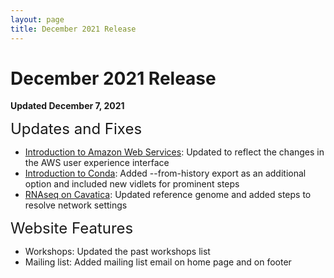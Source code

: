 ```yaml
---
layout: page
title: December 2021 Release
---
```


December 2021 Release
=================

**Updated December 7, 2021**

<span style="font-size:24px;">Updates and Fixes

- [Introduction to Amazon Web Services](../Cloud-Platforms/Introduction_to_Amazon_Web_Services/index.md): Updated to reflect the changes in the AWS user experience interface
- [Introduction to Conda](../General-Tools/Introduction-to-Conda/index.md): Added --from-history export as an additional option and included new vidlets for prominent steps
- [RNAseq on Cavatica](../Bioinformatic-Analyses/RNAseq-on-Cavatica/rna_seq_1.md): Updated reference genome and added steps to resolve network settings

<span style="font-size:24px;">Website Features

- Workshops: Updated the past workshops list
- Mailing list: Added mailing list email on home page and on footer
